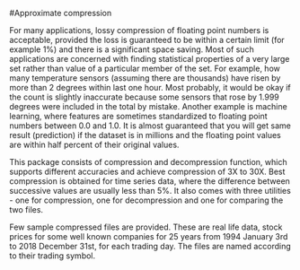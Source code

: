 #Approximate compression

For many applications, lossy compression of floating point numbers is acceptable, provided the loss is guaranteed to be within a certain limit (for example 1%) and there is a significant space saving. Most of such applications are concerned with finding statistical properties of a very large set rather than value of a particular member of the set. For example, how many temperature sensors (assuming there are thousands) have risen by more than 2 degrees within last one hour. Most probably, it would be okay if the count is slightly inaccurate because some sensors that rose by 1.999 degrees were included in the total by mistake. Another example is machine learning, where features are sometimes standardized to floating point numbers between 0.0 and 1.0. It is almost guaranteed that you will get same result (prediction) if the dataset is in millions and the floating point values are within half percent of their original values.

This package consists of compression and decompression function, which supports different accuracies and achieve compression of 3X to 30X. Best compression is obtained for time series data, where the difference between successive values are usually less than 5%. It also comes with three utilities - one for compression, one for decompression and one for comparing the two files.

Few sample compressed files are provided. These are real life data, stock prices for some well known companies for 25 years from 1994 January 3rd to 2018 December 31st, for each trading day. The files are named according to their trading symbol.
